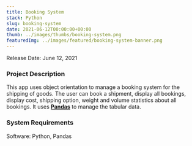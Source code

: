 ```yaml
---
title: Booking System
stack: Python
slug: booking-system
date: 2021-06-12T00:00:00+00:00
thumb: ../images/thumbs/booking-system.png
featuredImg: ../images/featured/booking-system-banner.png
---
```

Release Date: June 12, 2021

### Project Description

This app uses object orientation to manage a booking system for the shipping of goods. The user can book a shipment, display all bookings, display cost, shipping option, weight and volume statistics about all bookings. It uses [**Pandas**](https://pandas.pydata.org/) to manage the tabular data. 

### System Requirements

Software: Python, Pandas
